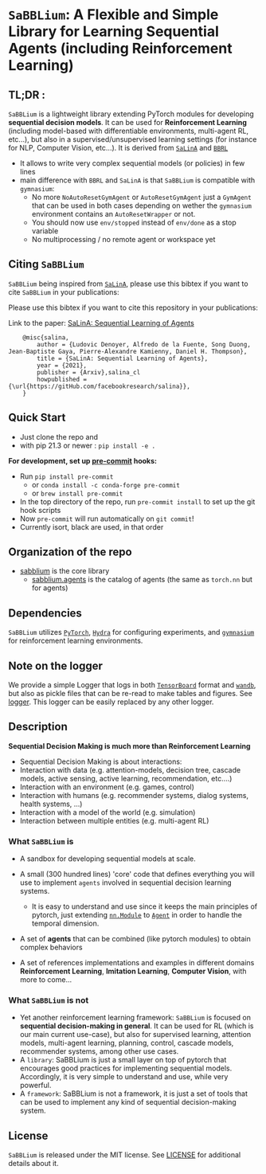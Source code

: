 # `SaBBLium`: A Flexible and Simple Library for Learning Sequential Agents (including Reinforcement Learning)

## TL;DR :

`SaBBLium` is a lightweight library extending PyTorch modules for developing **sequential decision models**.
It can be used for **Reinforcement Learning** (including model-based with differentiable environments,
multi-agent RL, etc...), but also in a supervised/unsupervised learning settings
(for instance for NLP, Computer Vision, etc...).
It is derived from [`SaLinA`](https://github.com/facebookresearch/salina)  and [`BBRL`](https://github.com/osigaud/bbrl)
* It allows to write very complex sequential models (or policies) in few lines
* main difference with `BBRL` and `SaLinA` is that `SaBBLium` is compatible with `gymnasium`:
  * No more `NoAutoResetGymAgent` or `AutoResetGymAgent` just a `GymAgent` that can be used in both cases depending on wether the `gymnasium` environment contains an `AutoResetWrapper` or not.
  * You should now use `env/stopped` instead of `env/done` as a stop variable
  * No multiprocessing / no remote agent or workspace yet

## Citing `SaBBLium`
`SaBBLium` being inspired from [`SaLinA`](https://github.com/facebookresearch/salina), please use this bibtex if you want to cite `SaBBLium` in your publications:


Please use this bibtex if you want to cite this repository in your publications:

Link to the paper: [SaLinA: Sequential Learning of Agents](https://arxiv.org/abs/2110.07910)

```
    @misc{salina,
        author = {Ludovic Denoyer, Alfredo de la Fuente, Song Duong, Jean-Baptiste Gaya, Pierre-Alexandre Kamienny, Daniel H. Thompson},
        title = {SaLinA: Sequential Learning of Agents},
        year = {2021},
        publisher = {Arxiv},salina_cl
        howpublished = {\url{https://gitHub.com/facebookresearch/salina}},
    }
```

## Quick Start

* Just clone the repo and
* with pip 21.3 or newer : `pip install -e .`

**For development, set up [pre-commit](https://pre-commit.com) hooks:**

* Run `pip install pre-commit`
    * or `conda install -c conda-forge pre-commit`
    * or `brew install pre-commit`
* In the top directory of the repo, run `pre-commit install` to set up the git hook scripts
* Now `pre-commit` will run automatically on `git commit`!
* Currently isort, black are used, in that order

## Organization of the repo

* [sabblium](sabblium) is the core library
  * [sabblium.agents](sabblium/agents) is the catalog of agents (the same as `torch.nn` but for agents)

## Dependencies

`SaBBLium` utilizes [`PyTorch`](https://github.com/pytorch/pytorch), [`Hydra`](https://github.com/facebookresearch/hydra) for configuring experiments, and [`gymnasium`](https://github.com/Farama-Foundation/Gymnasium) for reinforcement learning environments.

## Note on the logger

We provide a simple Logger that logs in both [`TensorBoard`](https://github.com/tensorflow/tensorboard) format and [`wandb`](https://github.com/wandb/wandb), but also as pickle files that can be re-read to make tables and figures. See [logger](sabblium/logger.py). This logger can be easily replaced by any other logger.

## Description

**Sequential Decision Making is much more than Reinforcement Learning**

* Sequential Decision Making is about interactions:
 * Interaction with data (e.g. attention-models, decision tree, cascade models, active sensing, active learning, recommendation, etc….)
 * Interaction with an environment (e.g. games, control)
 * Interaction with humans (e.g. recommender systems, dialog systems, health systems, …)
 * Interaction with a model of the world (e.g. simulation)
 * Interaction between multiple entities (e.g. multi-agent RL)


### What `SaBBLium` is

* A sandbox for developing sequential models at scale.

* A small (300 hundred lines) 'core' code that defines everything you will use to implement `agents` involved in sequential decision learning systems.
  * It is easy to understand and use since it keeps the main principles of pytorch, just extending [`nn.Module`](https://pytorch.org/docs/stable/nn.html) to [`Agent`](/sabblium/agent.py) in order to handle the temporal dimension.
* A set of **agents** that can be combined (like pytorch modules) to obtain complex behaviors
* A set of references implementations and examples in different domains **Reinforcement Learning**, **Imitation Learning**, **Computer Vision**, with more to come...

### What `SaBBLium` is not

* Yet another reinforcement learning framework: `SaBBLium` is focused on **sequential decision-making in general**. It can be used for RL (which is our main current use-case), but also for supervised learning, attention models, multi-agent learning, planning, control, cascade models, recommender systems, among other use cases.
* A `library`: SaBBLium is just a small layer on top of pytorch that encourages good practices for implementing sequential models. Accordingly, it is very simple to understand and use, while very powerful.
* A `framework`: SaBBLium is not a framework, it is just a set of tools that can be used to implement any kind of sequential decision-making system.

## License

`SaBBLium` is released under the MIT license. See [LICENSE](LICENSE) for additional details about it.
